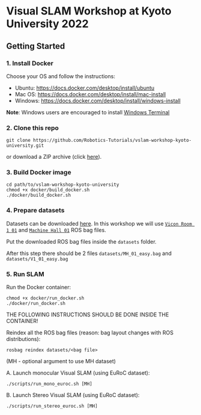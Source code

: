 # Visual SLAM Workshop at Kyoto University 2022

## Getting Started

### 1. Install Docker

Choose your OS and follow the instructions:

- Ubuntu: https://docs.docker.com/desktop/install/ubuntu
- Mac OS: https://docs.docker.com/desktop/install/mac-install
- Windows: https://docs.docker.com/desktop/install/windows-install

**Note**: Windows users are encouraged to install [Windows Terminal](https://apps.microsoft.com/store/detail/windows-terminal/9N0DX20HK701?hl=ja-jp&gl=JP)

### 2. Clone this repo

```shell
git clone https://github.com/Robotics-Tutorials/vslam-workshop-kyoto-university.git
```

or download a ZIP archive (click [here](https://github.com/Robotics-Tutorials/vslam-workshop-kyoto-university/archive/refs/heads/master.zip)).

### 3. Build Docker image

```shell
cd path/to/vslam-workshop-kyoto-university
chmod +x docker/build_docker.sh
./docker/build_docker.sh
```

### 4. Prepare datasets

Datasets can be downloaded [here](https://projects.asl.ethz.ch/datasets/doku.php?id=kmavvisualinertialdatasets).
In this workshop we will use [`Vicon Room 1 01`](http://robotics.ethz.ch/~asl-datasets/ijrr_euroc_mav_dataset/machine_hall/MH_01_easy/MH_01_easy.bag) and [`Machine Hall 01`](http://robotics.ethz.ch/~asl-datasets/ijrr_euroc_mav_dataset/vicon_room1/V1_01_easy/V1_01_easy.bag) ROS bag files.

Put the downloaded ROS bag files inside the `datasets` folder.

After this step there should be 2 files `datasets/MH_01_easy.bag` and  `datasets/V1_01_easy.bag`

### 5. Run SLAM

Run the Docker container:
```shell
chmod +x docker/run_docker.sh 
./docker/run_docker.sh
```

THE FOLLOWING INSTRUCTIONS SHOULD BE DONE INSIDE THE CONTAINER!

Reindex all the ROS bag files (reason: bag layout changes with ROS distributions):
```shell
rosbag reindex datasets/<bag file>
```

(MH - optional argument to use MH dataset)

A. Launch monocular Visual SLAM (using EuRoC dataset):
```shell
./scripts/run_mono_euroc.sh [MH]
```

B. Launch Stereo Visual SLAM (using EuRoC dataset):
```shell
./scripts/run_stereo_euroc.sh [MH]
```
